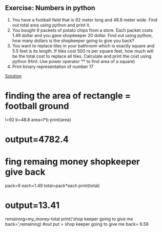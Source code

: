 ## Exercise: Numbers in python
1. You have a football field that is 92 meter long and 48.8 meter wide. Find out total
area using python and print it.
2. You bought 9 packets of potato chips from a store. Each packet costs 1.49 dollar
and you gave shopkeeper 20 dollar. Find out using python, how many dollars is the shopkeeper going to give you back?
3. You want to replace tiles in your bathroom which is exactly square and 5.5 feet
is its length. If tiles cost 500 rs per square feet, how much will be the total
cost to replace all tiles. Calculate and print the cost using python
(Hint: Use power operator ** to find area of a square)
4. Print binary representation of number 17

[Solution](https://github.com/codebasics/py/blob/master/Basics/Exercise/3_numbers/3_numbers_exercise.py)

# finding the area of rectangle = football ground
l=92
b=48.8
area=l*b
print(area)
# output=4782.4
# fing remaing money shopkeeper give back
pack=9
each=1.49
total=pack*each
print(total)
# output=13.41
remaining=my_money-total
print('shop keeper going to give me back=',remaining)
#out put = shop keeper going to give me back= 6.59












